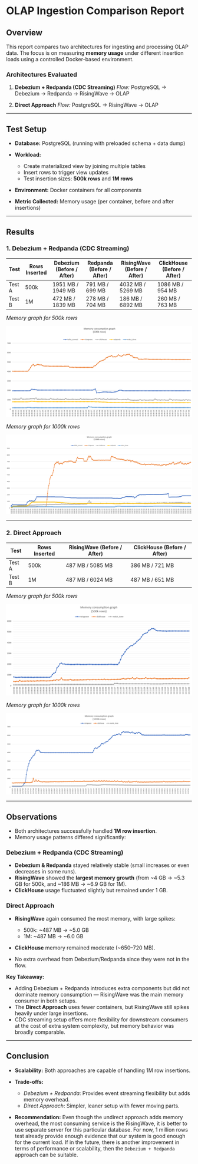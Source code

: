 # OLAP Ingestion Comparison Report

## Overview

This report compares two architectures for ingesting and processing OLAP data.
The focus is on measuring **memory usage** under different insertion loads using a controlled Docker-based environment.

### Architectures Evaluated

1. **Debezium + Redpanda (CDC Streaming)**
   *Flow:* PostgreSQL → Debezium → Redpanda → RisingWave → OLAP

2. **Direct Approach**
   *Flow:* PostgreSQL → RisingWave → OLAP

---

## Test Setup

* **Database:** PostgreSQL (running with preloaded schema + data dump)
* **Workload:**

  * Create materialized view by joining multiple tables
  * Insert rows to trigger view updates
  * Test insertion sizes: **500k rows** and **1M rows**
* **Environment:** Docker containers for all components
* **Metric Collected:** Memory usage (per container, before and after insertions)

---

## Results

### 1. Debezium + Redpanda (CDC Streaming)

| Test   | Rows Inserted | Debezium (Before / After) | Redpanda (Before / After) | RisingWave (Before / After) | ClickHouse (Before / After) |
| ------ | ------------- | ------------------------- | ------------------------- | --------------------------- | --------------------------- |
| Test A | 500k          | 1951 MB / 1949 MB         | 791 MB / 699 MB           | 4032 MB / 5269 MB           | 1086 MB / 954 MB            |
| Test B | 1M            | 472 MB / 1839 MB          | 278 MB / 704 MB           | 186 MB / 6892 MB            | 260 MB / 763 MB             |


*Memory graph for 500k rows*

![Memory usage graph](with_debezium-500k.png)

*Memory graph for 1000k rows*

![Memory usage graph](with_debezium-1000k.png)

---

### 2. Direct Approach

| Test   | Rows Inserted | RisingWave (Before / After) | ClickHouse (Before / After) |
| ------ | ------------- | --------------------------- | --------------------------- |
| Test A | 500k          | 487 MB / 5085 MB            | 386 MB / 721 MB             |
| Test B | 1M            | 487 MB / 6024 MB            | 487 MB / 651 MB             |



*Memory graph for 500k rows*

![Memory usage graph](without_debezium-500k.png)

*Memory graph for 1000k rows*

![Memory usage graph](without_debezium-1000k.png)


---

## Observations

* Both architectures successfully handled **1M row insertion**.
* Memory usage patterns differed significantly:

### Debezium + Redpanda (CDC Streaming)

* **Debezium & Redpanda** stayed relatively stable (small increases or even decreases in some runs).
* **RisingWave** showed the **largest memory growth** (from \~4 GB → \~5.3 GB for 500k, and \~186 MB → \~6.9 GB for 1M).
* **ClickHouse** usage fluctuated slightly but remained under 1 GB.

### Direct Approach

* **RisingWave** again consumed the most memory, with large spikes:

  * 500k: \~487 MB → \~5.0 GB
  * 1M: \~487 MB → \~6.0 GB
* **ClickHouse** memory remained moderate (\~650–720 MB).
* No extra overhead from Debezium/Redpanda since they were not in the flow.

**Key Takeaway:**

* Adding Debezium + Redpanda introduces extra components but did not dominate memory consumption — RisingWave was the main memory consumer in both setups.
* The **Direct Approach** uses fewer containers, but RisingWave still spikes heavily under large insertions.
* CDC streaming setup offers more flexibility for downstream consumers at the cost of extra system complexity, but memory behavior was broadly comparable.


---

## Conclusion

* **Scalability:** Both approaches are capable of handling 1M row insertions.
* **Trade-offs:**

  * *Debezium + Redpanda*: Provides event streaming flexibility but adds memory overhead.
  * *Direct Approach*: Simpler, leaner setup with fewer moving parts.
* **Recommendation:** Even though the undirect approach adds memory overhead, the most consuming service is the RisingWave, it is better to use separate server for this particular database.
  For now, 1 million rows test already provide enough evidence that our system is good enough for the current load. If in the future, there is another improvement in terms of performance 
  or scalability, then the `Debezium + Redpanda` approach can be suitable.
